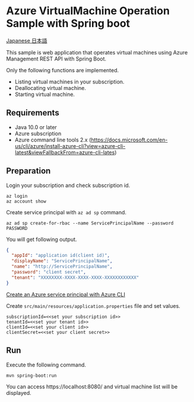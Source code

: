 # Azure VirtualMachine Operation Sample with Spring boot

[Japanese 日本語](./README.ja.md)

This sample is web application that operates virtual machines using Azure Management REST API with Spring Boot.

Only the following functions are implemented.

+ Listing virtual machines in your subscription.
+ Deallocating virtual machine.
+ Starting virtual machine.

## Requirements
+ Java 10.0 or later
+ Azure subscription
+ Azure command line tools 2.x (https://docs.microsoft.com/en-us/cli/azure/install-azure-cli?view=azure-cli-latest&viewFallbackFrom=azure-cli-lates)


## Preparation

Login your subscription and check subscription id.

```
az login
az account show
```

Create service principal with `az ad sp` command.

```
az ad sp create-for-rbac --name ServicePrincipalName --password PASSWORD
```

You will get following output.

```json
{
  "appId": "application id(client id)",
  "displayName": "ServicePrincipalName",
  "name": "http://ServicePrincipalName",
  "password": "client secret",
  "tenant": "XXXXXXXX-XXXX-XXXX-XXXX-XXXXXXXXXXXX"
}
````
[Create an Azure service principal with Azure CLI](https://docs.microsoft.com/en-us/cli/azure/create-an-azure-service-principal-azure-cli?view=azure-cli-latest)



Create `src/main/resources/application.properties` file and set values.

```
subscriptionId=<<set your subscription id>>
tenantId=<<set your tenant id>>
clientId=<<set your client id>>
clientSecret=<<set your client secret>>
```

## Run

Execute the following command.

```
mvn spring-boot:run
```

You can access https://localhost:8080/ and virtual machine list will be displayed.
